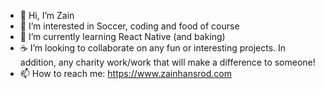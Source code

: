 - 👋 Hi, I’m Zain
- 👀 I’m interested in Soccer, coding and food of course
- 🌱 I’m currently learning React Native (and baking)
- ☕  I’m looking to collaborate on any fun or interesting projects. In addition, any charity work/work that will make a difference to someone!
- 📫 How to reach me: https://www.zainhansrod.com

<!---
ZainHansrodHH/ZainHansrodHH is a ✨ special ✨ repository because its `README.md` (this file) appears on your GitHub profile.
You can click the Preview link to take a look at your changes.
--->
